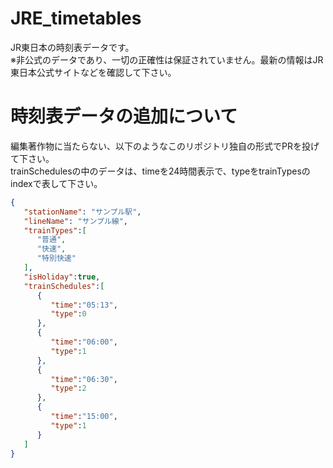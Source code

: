 # JRE_timetables
JR東日本の時刻表データです。  
※非公式のデータであり、一切の正確性は保証されていません。最新の情報はJR東日本公式サイトなどを確認して下さい。

# 時刻表データの追加について
編集著作物に当たらない、以下のようなこのリポジトリ独自の形式でPRを投げて下さい。  
trainSchedulesの中のデータは、timeを24時間表示で、typeをtrainTypesのindexで表して下さい。
```json
{
   "stationName": "サンプル駅",
   "lineName": "サンプル線",
   "trainTypes":[
      "普通",
      "快速",
      "特別快速"
   ],
   "isHoliday":true,
   "trainSchedules":[
      {
         "time":"05:13",
         "type":0
      },
      {
         "time":"06:00",
         "type":1
      },
      {
         "time":"06:30",
         "type":2
      },
      {
         "time":"15:00",
         "type":1
      }
   ]
}
```
